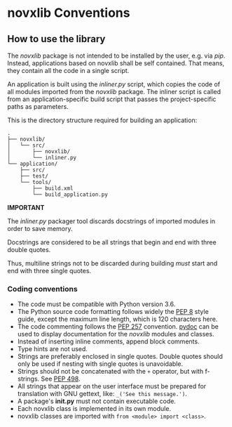 # novxlib Conventions


## How to use the library

The *novxlib* package is not intended to be installed by the user, e.g. via *pip*. 
Instead, applications based on novxlib shall be self contained. That means, they contain all the code in a single script.

An application is built using the *inliner.py* script, which copies the code of all modules imported from the *novxlib* package.
The inliner script is called from an application-specific build script that passes the project-specific paths as parameters.

This is the directory structure required for building an application:

```
.
├── novxlib/
│   └── src/
│       ├── novxlib/
│       └── inliner.py
└── application/
    ├── src/
    ├── test/
    └── tools/ 
        ├── build.xml
        └── build_application.py
```

**IMPORTANT**

The *inliner.py* packager tool discards docstrings of imported modules in order to save memory. 

Docstrings are considered to be all strings that begin and end with three double quotes.

Thus, multiline strings not to be discarded during building *must* start and end with three single quotes. 


### Coding conventions

- The code must be compatible with Python version 3.6. 
- The Python source code formatting follows widely the [PEP 8](https://peps.python.org/pep-0008/) style guide, except the maximum line length, which is 120 characters here.
- The code commenting follows the [PEP 257](https://peps.python.org/pep-0257) convention. [pydoc](https://docs.python.org/3/library/pydoc.html) can be used to display documentation for the *novxlib* modules and classes.
- Instead of inserting inline comments, append block comments.
- Type hints are not used.
- Strings are preferably enclosed in single quotes. Double quotes should only be used if nesting with single quotes is unavoidable.
- Strings should not be concatenated with the `+` operator, but with f-strings. See [PEP 498](https://peps.python.org/pep-0498/).
- All strings that appear on the user interface must be prepared for translation with GNU gettext, like: `_('See this message.')`.
- A package's **__init__.py** must not contain executable code.
- Each novxlib class is implemented in its own module.
- novxlib classes are imported with `from <module> import <class>`.


